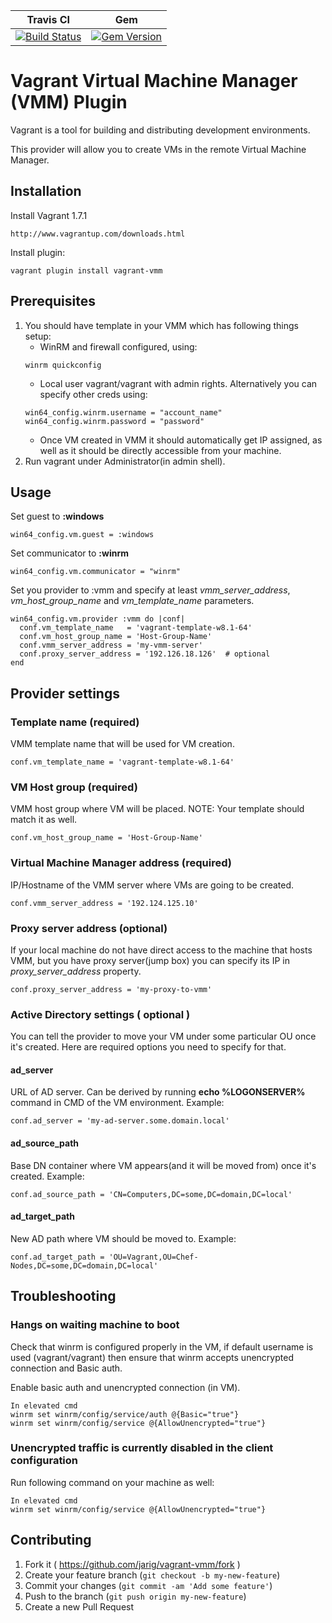 |Travis CI|Gem|
|----|-----|
| [![Build Status](https://travis-ci.org/jarig/vagrant-vmm.svg?branch=master)](https://travis-ci.org/jarig/vagrant-vmm)|[![Gem Version](https://badge.fury.io/rb/vagrant-vmm.svg)](http://badge.fury.io/rb/vagrant-vmm)|

# Vagrant Virtual Machine Manager (VMM) Plugin

Vagrant is a tool for building and distributing development environments.

This provider will allow you to create VMs in the remote Virtual Machine Manager.

## Installation

Install Vagrant 1.7.1
```
http://www.vagrantup.com/downloads.html
```

Install plugin:
```
vagrant plugin install vagrant-vmm
```

## Prerequisites

1. You should have template in your VMM which has following things setup:
   - WinRM and firewall configured, using:
   ```
   winrm quickconfig
   ```
   - Local user vagrant/vagrant with admin rights.
   Alternatively you can specify other creds using:
   ```
   win64_config.winrm.username = "account_name"
   win64_config.winrm.password = "password"
   ```
   - Once VM created in VMM it should automatically get IP assigned, as well as it should be directly accessible from your machine.
2. Run vagrant under Administrator(in admin shell).



## Usage

Set guest to **:windows**
```
win64_config.vm.guest = :windows
```

Set communicator to **:winrm**
```
win64_config.vm.communicator = "winrm"
```

Set you provider to :vmm and specify at least *vmm_server_address*, *vm_host_group_name* and *vm_template_name* parameters.
```
win64_config.vm.provider :vmm do |conf|
  conf.vm_template_name   = 'vagrant-template-w8.1-64'
  conf.vm_host_group_name = 'Host-Group-Name'
  conf.vmm_server_address = 'my-vmm-server'
  conf.proxy_server_address = '192.126.18.126'  # optional
end
```

## Provider settings

### Template name (required)

VMM template name that will be used for VM creation.

```
conf.vm_template_name = 'vagrant-template-w8.1-64'
```

### VM Host group (required)

VMM host group where VM will be placed.
NOTE: Your template should match it as well.

```
conf.vm_host_group_name = 'Host-Group-Name'
```

### Virtual Machine Manager address (required)

IP/Hostname of the VMM server where VMs are going to be created.
```
conf.vmm_server_address = '192.124.125.10'
```

### Proxy server address (optional)

If your local machine do not have direct access to the machine that hosts VMM, but you have proxy server(jump box) you can specify its IP in *proxy_server_address* property.

```
conf.proxy_server_address = 'my-proxy-to-vmm'
```

### Active Directory settings ( optional )

You can tell the provider to move your VM under some particular OU once it's created.
Here are required options you need to specify for that.

#### ad_server

URL of AD server. Can be derived by running **echo %LOGONSERVER%** command in CMD of the VM environment.
Example:
```
conf.ad_server = 'my-ad-server.some.domain.local'
```

#### ad_source_path

Base DN container where VM appears(and it will be moved from) once it's created.
Example:
```
conf.ad_source_path = 'CN=Computers,DC=some,DC=domain,DC=local'
```

#### ad_target_path

New AD path where VM should be moved to.
Example:
```
conf.ad_target_path = 'OU=Vagrant,OU=Chef-Nodes,DC=some,DC=domain,DC=local'
```

## Troubleshooting

### Hangs on waiting machine to boot

Check that winrm is configured properly in the VM, if default username is used (vagrant/vagrant) then ensure that winrm accepts unencrypted connection and Basic auth.

Enable basic auth and unencrypted connection (in VM).
```
In elevated cmd
winrm set winrm/config/service/auth @{Basic="true"}
winrm set winrm/config/service @{AllowUnencrypted="true"}
```

### Unencrypted traffic is currently disabled in the client configuration

Run following command on your machine as well:
```
In elevated cmd
winrm set winrm/config/service @{AllowUnencrypted="true"}
```

## Contributing

1. Fork it ( https://github.com/jarig/vagrant-vmm/fork )
2. Create your feature branch (`git checkout -b my-new-feature`)
3. Commit your changes (`git commit -am 'Add some feature'`)
4. Push to the branch (`git push origin my-new-feature`)
5. Create a new Pull Request
